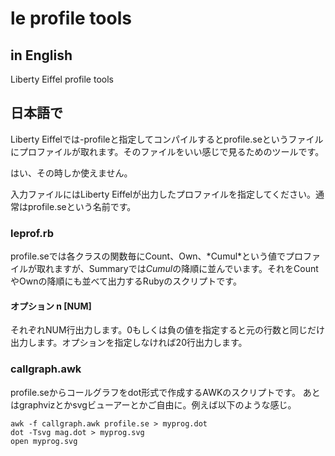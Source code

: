 # le profile tools
## in English
Liberty Eiffel profile tools

## 日本語で
Liberty Eiffelでは-profileと指定してコンパイルするとprofile.seというファイルにプロファイルが取れます。そのファイルをいい感じで見るためのツールです。

はい、その時しか使えません。

入力ファイルにはLiberty Eiffelが出力したプロファイルを指定してください。通常はprofile.seという名前です。

### leprof.rb
profile.seでは各クラスの関数毎にCount、Own、\*Cumul\*という値でプロファイルが取れますが、Summaryでは*Cumul*の降順に並んでいます。それをCountやOwnの降順にも並べて出力するRubyのスクリプトです。

#### オプション n [NUM]
それぞれNUM行出力します。0もしくは負の値を指定すると元の行数と同じだけ出力します。オプションを指定しなければ20行出力します。

### callgraph.awk
profile.seからコールグラフをdot形式で作成するAWKのスクリプトです。
あとはgraphvizとかsvgビューアーとかご自由に。例えば以下のような感じ。

```
awk -f callgraph.awk profile.se > myprog.dot
dot -Tsvg mag.dot > myprog.svg
open myprog.svg
```
